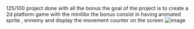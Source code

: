 125/100
project done with all the bonus
the goal of the project is to create a 2d platform game with the minilibx
the bonus consist in having animated sprite , ennemy and display the movement counter
on the screen
![image](https://github.com/user-attachments/assets/3d73e8b1-1887-4786-b440-5184011c49c1)

